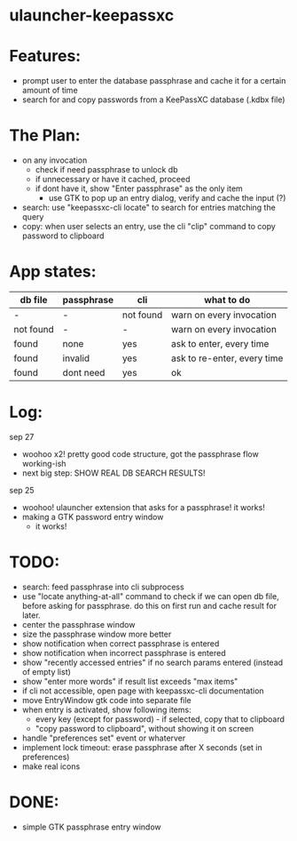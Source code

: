 ulauncher-keepassxc
===================

Features:
=========
- prompt user to enter the database passphrase and cache it for a certain amount of time
- search for and copy passwords from a KeePassXC database (.kdbx file)

The Plan:
=========
- on any invocation
	- check if need passphrase to unlock db
	- if unnecessary or have it cached, proceed
	- if dont have it, show "Enter passphrase" as the only item
		- use GTK to pop up an entry dialog, verify and cache the input (?)
- search: use "keepassxc-cli locate" to search for entries matching the query
- copy: when user selects an entry, use the cli "clip" command to copy password to clipboard

App states:
===========

db file    | passphrase | cli       | what to do
-----------|------------|-----------|-----------------------
-          | -          | not found | warn on every invocation
not found  | -          | -         | warn on every invocation
found      | none       | yes       | ask to enter, every time
found      | invalid    | yes       | ask to re-enter, every time
found      | dont need  | yes       | ok


Log:
====
sep 27
- woohoo x2! pretty good code structure, got the passphrase flow working-ish
- next big step: SHOW REAL DB SEARCH RESULTS!

sep 25
- woohoo! ulauncher extension that asks for a passphrase! it works!
- making a GTK password entry window
	- it works!

TODO:
=====
- search: feed passphrase into cli subprocess
- use "locate anything-at-all" command to check if we can open db file, before asking for passphrase. do this on first run and cache result for later.
- center the passphrase window
- size the passphrase window more better
- show notification when correct passphrase is entered
- show notification when incorrect passphrase is entered
- show "recently accessed entries" if no search params entered (instead of empty list)
- show "enter more words" if result list exceeds "max items"
- if cli not accessible, open page with keepassxc-cli documentation
- move EntryWindow gtk code into separate file
- when entry is activated, show following items:
	- every key (except for password) - if selected, copy that to clipboard
	- "copy password to clipboard", without showing it on screen
- handle "preferences set" event or whaterver
- implement lock timeout: erase passphrase after X seconds (set in preferences)
- make real icons

DONE:
=====
- simple GTK passphrase entry window
